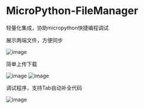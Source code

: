 # MicroPython-FileManager
轻量化集成，协助micropython快捷编程调试

展示两端文件，方便同步

![image](https://user-images.githubusercontent.com/58870893/168427782-e2524206-b539-48b0-82f3-ddf051a99a7f.png)

简单上传下载

![image](https://user-images.githubusercontent.com/58870893/168427809-52abb129-84a6-41ab-8411-997472b20d69.png)
![image](https://user-images.githubusercontent.com/58870893/168427818-9e27c9e7-6493-4735-9579-ef517c66eac8.png)

调试程序，支持Tab自动补全代码

![image](https://user-images.githubusercontent.com/58870893/168427872-b8677c3c-ef77-4508-8585-de3f01155e30.png)

